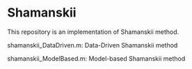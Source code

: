 # Shamanskii
This repository is an implementation of Shamanskii method.

shamanskii_DataDriven.m: Data-Driven Shamanskii method

shamanskii_ModelBased.m: Model-based Shamanskii method
